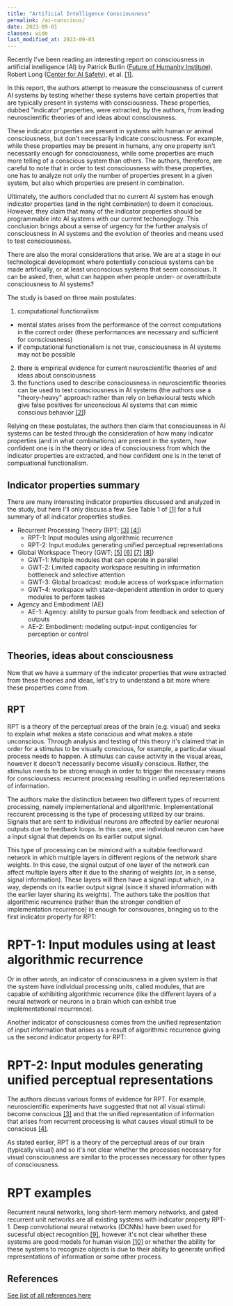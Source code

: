 ```yaml
---
title: "Artificial Intelligence Consciousness"
permalink: /ai-conscious/
date: 2023-09-01
classes: wide
last_modified_at: 2023-09-03
---
```


Recently I've been reading an interesting report on consciousness in artificial intelligence (AI) by Patrick Butlin ([Future of Humanity Institute](https://www.fhi.ox.ac.uk/)), Robert Long ([Center for AI Safety](https://www.safe.ai/)), et al. [[1]](https://arxiv.org/abs/2308.08708).  

In this report, the authors attempt to measure the consciousness of current AI systems by testing whether these systems have certain properties that are typically present in systems with consciousness.  These properties, dubbed "indicator" properties, were extracted, by the authors, from leading neuroscientific theories of and ideas about consciousness.

These indicator properties are present in systems with human or animal consciousness, but don't necessarily indicate consciousness.  For example, while these properties may be present in humans, any one property isn't necessarily enough for consciousness, while some properties are much more telling of a conscious system than others.  The authors, therefore, are careful to note that in order to test consciousness with these properties, one has to analyze not only the number of properties present in a given system, but also which properties are present in combination.  

Ultimately, the authors concluded that no current AI system has enough indicator properties (and in the right combination) to deem it conscious.  However, they claim that many of the indicator properties should be programmable into AI systems with our current techonoglogy.  This conclusion brings about a sense of urgency for the further analysis of consciousness in AI systems and the evolution of theories and means used to test consciousness.  

There are also the moral considerations that arise.  We are at a stage in our technological development where potentially conscious systems can be made artificially, or at least unconscious systems that seem conscious.  It can be asked, then, what can happen when people under- or overattribute consciousness to AI systems?

The study is based on three main postulates:
1. computational functionalism
  - mental states arises from the performance of the correct computations in the correct order (these performances are necessary and sufficient for consciousness) 
  - if computational functionalism is not true, consciousness in AI systems may not be possible
2. there is empirical evidence for current neuroscientific theories of and ideas about consciousness
3. the functions used to describe consciousness in neuroscientific theories can be used to test consciousness in AI systems (the authors use a "theory-heavy" approach rather than rely on behavioural tests which give false positives for unconscious AI systems that can mimic conscious behavior [[2]](https://aeon.co/essays/to-understand-ai-sentience-first-understand-it-in-animals))

Relying on these postulates, the authors then claim that consciousness in AI systems can be tested through the consideration of how many indicator properties (and in what combinations) are present in the system, how confident one is in the theory or idea of consciousness from which the indicator properties are extracted, and how confident one is in the tenet of compuational functionalism.

## Indicator properties summary

There are many interesting indicator properties discussed and analyzed in the study, but here I'll only discuss a few.  See Table 1 of [[1]](https://arxiv.org/abs/2308.08708) for a full summary of all indicator properties studies.

- Recurrent Processing Theory (RPT; [[3]](https://www.cell.com/trends/cognitive-sciences/fulltext/S1364-6613(06)00237-3?_returnURL=https%3A%2F%2Flinkinghub.elsevier.com%2Fretrieve%2Fpii%2FS1364661306002373%3Fshowall%3Dtrue) [[4]](https://www.frontiersin.org/articles/10.3389/fpsyg.2020.00083/full)) 
  - RPT-1: Input modules using algorithmic recurrence
  - RPT-2: Input modules generating unified perceptual representations
- Global Workspace Theory (GWT; [[5]](https://www.sscnet.ucla.edu/comm/steen/cogweb/Abstracts/Baars_88.html) [[6]](https://www.pnas.org/doi/full/10.1073/pnas.95.24.14529) [[7]](https://www.cell.com/neuron/fulltext/S0896-6273(11)00258-3?_returnURL=https%3A%2F%2Flinkinghub.elsevier.com%2Fretrieve%2Fpii%2FS0896627311002583%3Fshowall%3Dtrue) [[8]](https://www.cell.com/neuron/fulltext/S0896-6273(20)30052-0?_returnURL=https%3A%2F%2Flinkinghub.elsevier.com%2Fretrieve%2Fpii%2FS0896627320300520%3Fshowall%3Dtrue))
  - GWT-1: Multiple modules that can operate in parallel
  - GWT-2: Limited capacity workspace resulting in information bottleneck and selective attention
  - GWT-3: Global broadcast: module access of workspace information
  - GWT-4: workspace with state-dependent attention in order to query modules to perform taskes
- Agency and Embodiment (AE)
  - AE-1: Agency: ability to pursue goals from feedback and selection of outputs
  - AE-2: Embodiment:  modeling output-input contigencies for perception or control

## Theories, ideas about consciousness

Now that we have a summary of the indicator properties that were extracted from these theories and ideas, let's try to understand a bit more where these properties come from.

## RPT

RPT is a theory of the perceptual areas of the brain (e.g. visual) and seeks to explain what makes a state conscious and what makes a state unconscious.  Through analysis and testing of this theory it's claimed that in order for a stimulus to be visually conscious, for example, a particular visual process needs to happen.  A stimulus can cause activity in the visual areas, however it doesn't necessarily become visually conscious.  Rather, the stimulus needs to be strong enough in order to trigger the necessary means for consciousness: recurrent processing resulting in unified representations of information.

The authors make the distinction between two different types of recurrent processing, namely implementational and algorithmic.  Implementational reccurent processing is the type of processing utilized by our brains.  Signals that are sent to individual neurons are affected by earlier neuronal outputs due to feedback loops.  In this case, one individual neuron can have a input signal that depends on its earlier output signal.

This type of processing can be mimiced with a suitable feedforward network in which multiple layers in different regions of the network share weights.  In this case, the signal output of one layer of the network can affect multiple layers after it due to the sharing of weights (or, in a sense, signal information).  These layers will then have a signal input which, in a way, depends on its earlier output signal (since it shared information with the earlier layer sharing its weights).  The authors take the position that algorithmic recurrence (rather than the stronger condition of implementation recurrence) is enough for consiousnes, bringing us to the first indicator property for RPT: 

# RPT-1: Input modules using at least algorithmic recurrence

Or in other words, an indicator of consciousness in a given system is that the system have individual processing units, called modules, that are capable of exhibiting algorithmic recurrence (like the different layers of a neural network or neurons in a brain which can exhibit true implementational recurrence).

Another indicator of consciousness comes from the unified representation of input information that arises as a result of algorithmic recurrence giving us the second indicator property for RPT:

# RPT-2: Input modules generating unified perceptual representations

The authors discuss various forms of evidence for RPT.  For example, neuroscientific experiments have suggested that not all visual stimuli become conscious [[3]](https://www.cell.com/trends/cognitive-sciences/fulltext/S1364-6613(06)00237-3?_returnURL=https%3A%2F%2Flinkinghub.elsevier.com%2Fretrieve%2Fpii%2FS1364661306002373%3Fshowall%3Dtrue) and that the unified representation of information that arises from recurrent processing is what causes visual stimuli to be conscious [[4]](https://www.frontiersin.org/articles/10.3389/fpsyg.2020.00083/full).

As stated earlier, RPT is a theory of the perceptual areas of our brain (typically visual) and so it's not clear whether the processes necessary for visual consciousness are similar to the processes necessary for other types of consciousness.

# RPT examples

Recurrent neural networks, long short-term memory networks, and gated recurrent unit networks are all existing systems with indicator property RPT-1.  Deep convolutional neural networks (DCNNs) have been used for sucessful object recognition [[9]](https://www.pnas.org/doi/full/10.1073/pnas.1905544116), however it's not clear whether these systems are good models for human vision [[10]](https://www.cambridge.org/core/journals/behavioral-and-brain-sciences/article/abs/deep-problems-with-neural-network-models-of-human-vision/ABCE483EE95E80315058BB262DCA26A9) or whether the ability for these systems to recognize objects is due to their ability to generate unified representations of information or some other process.

## References

[See list of all references here](https://laurenstreet.github.io/ai-supply/refs-ai-conscious/)